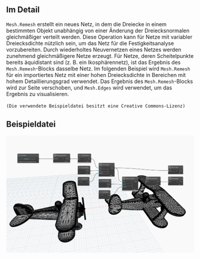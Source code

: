 ## Im Detail
`Mesh.Remesh` erstellt ein neues Netz, in dem die Dreiecke in einem bestimmten Objekt unabhängig von einer Änderung der Dreiecksnormalen gleichmäßiger verteilt werden. Diese Operation kann für Netze mit variabler Dreiecksdichte nützlich sein, um das Netz für die Festigkeitsanalyse vorzubereiten. Durch wiederholtes Neuvernetzen eines Netzes werden zunehmend gleichmäßigere Netze erzeugt. Für Netze, deren Scheitelpunkte bereits äquidistant sind (z. B. ein Ikosphärennetz), ist das Ergebnis des `Mesh.Remesh`-Blocks dasselbe Netz.
Im folgenden Beispiel wird `Mesh.Remesh` für ein importiertes Netz mit einer hohen Dreiecksdichte in Bereichen mit hohem Detaillierungsgrad verwendet. Das Ergebnis des `Mesh.Remesh`-Blocks wird zur Seite verschoben, und `Mesh.Edges` wird verwendet, um das Ergebnis zu visualisieren.

`(Die verwendete Beispieldatei besitzt eine Creative Commons-Lizenz)`

## Beispieldatei

![Example](./Autodesk.DesignScript.Geometry.Mesh.Remesh_img.jpg)
